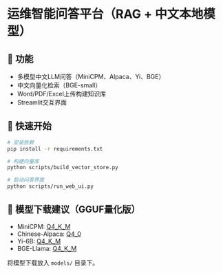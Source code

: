 # 运维智能问答平台（RAG + 中文本地模型）

## 🧠 功能
- 多模型中文LLM问答（MiniCPM、Alpaca、Yi、BGE）
- 中文向量化检索（BGE-small）
- Word/PDF/Excel上传构建知识库
- Streamlit交互界面

## 🚀 快速开始
```bash
# 安装依赖
pip install -r requirements.txt

# 构建向量库
python scripts/build_vector_store.py

# 启动问答界面
python scripts/run_web_ui.py
```

## 📂 模型下载建议（GGUF量化版）
- MiniCPM: [Q4_K_M](https://huggingface.co/openbmb/MiniCPM-2B-dpo-GGUF)
- Chinese-Alpaca: [Q4_0](https://huggingface.co/ziqingyang/chinese-alpaca-2-7b-GGUF)
- Yi-6B: [Q4_K_M](https://huggingface.co/01-ai/Yi-6B-Chat-GGUF)
- BGE-Llama: [Q4_K_M](https://huggingface.co/FlagOpen/flagembedding-llama2-zh-GGUF)

将模型下载放入 `models/` 目录下。